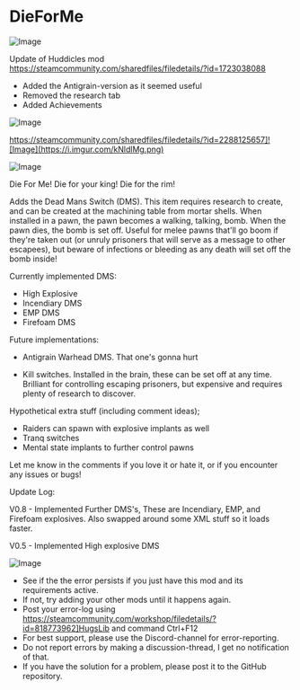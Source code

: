 # DieForMe

![Image](https://i.imgur.com/buuPQel.png)

Update of Huddicles mod
https://steamcommunity.com/sharedfiles/filedetails/?id=1723038088

- Added the Antigrain-version as it seemed useful
- Removed the research tab
- Added Achievements

![Image](https://i.imgur.com/pufA0kM.png)


https://steamcommunity.com/sharedfiles/filedetails/?id=2288125657]![Image](https://i.imgur.com/kNldlMg.png)

	
![Image](https://i.imgur.com/Z4GOv8H.png)

Die For Me! Die for your king! Die for the rim!

Adds the Dead Mans Switch (DMS). This item requires research to create, and can be created at the machining table from mortar shells. When installed in a pawn, the pawn becomes a walking, talking, bomb. When the pawn dies, the bomb is set off. Useful for melee pawns that'll go boom if they're taken out (or unruly prisoners that will serve as a message to other escapees), but beware of infections or bleeding as any death will set off the bomb inside!

Currently implemented DMS:
- High Explosive
- Incendiary DMS
- EMP DMS
- Firefoam DMS

Future implementations:
- Antigrain Warhead DMS. That one's gonna hurt

- Kill switches. Installed in the brain, these can be set off at any time. Brilliant for controlling escaping prisoners, but expensive and requires plenty of research to discover.

Hypothetical extra stuff (including comment ideas);
- Raiders can spawn with explosive implants as well
- Tranq switches
- Mental state implants to further control pawns

Let me know in the comments if you love it or hate it, or if you encounter any issues or bugs!

Update Log:

V0.8 - Implemented Further DMS's, These are Incendiary, EMP, and Firefoam explosives. Also swapped around some XML stuff so it loads faster.

V0.5 - Implemented High explosive DMS

![Image](https://i.imgur.com/PwoNOj4.png)



-  See if the the error persists if you just have this mod and its requirements active.
-  If not, try adding your other mods until it happens again.
-  Post your error-log using https://steamcommunity.com/workshop/filedetails/?id=818773962]HugsLib and command Ctrl+F12
-  For best support, please use the Discord-channel for error-reporting.
-  Do not report errors by making a discussion-thread, I get no notification of that.
-  If you have the solution for a problem, please post it to the GitHub repository.




